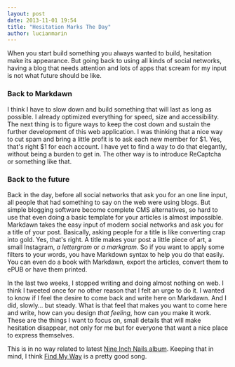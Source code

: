 ```yaml
---
layout: post
date: 2013-11-01 19:54
title: "Hesitation Marks The Day"
author: lucianmarin
---
```


When you start build something you always wanted to build, hesitation make its appearance. But going back to using all kinds of social networks, having a blog that needs attention and lots of apps that scream for my input is not what future should be like.

### Back to Markdawn

I think I have to slow down and build something that will last as long as possible. I already optimized everything for speed, size and accessibility. The next thing is to figure ways to keep the cost down and sustain the further development of this web application. I was thinking that a nice way to cut spam and bring a little profit is to ask each new member for $1. Yes, that's right $1 for each account. I have yet to find a way to do that elegantly, without being a burden to get in. The other way is to introduce ReCaptcha or something like that.

### Back to the future

Back in the day, before all social networks that ask you for an one line input, all people that had something to say on the web were using blogs. But simple blogging software become complete CMS alternatives, so hard to use that even doing a basic template for your articles is almost impossible. Markdawn takes the easy input of modern social networks and ask you for a title of your post. Basically, asking people for a title is like converting crap into gold. Yes, that's right. A title makes your post a little piece of art, a small Instagram, *a lettergram* or *a markgram*. So if you want to apply some filters to your words, you have Markdown syntax to help you do that easily. You can even do a book with Markdawn, export the articles, convert them to ePUB or have them printed.

In the last two weeks, I stopped writing and doing almost nothing on web. I think I tweeted once for no other reason that I felt an urge to do it. I wanted to know if I feel the desire to come back and write here on Markdawn. And I did, slowly… but steady. What is that feel that makes you want to come here and write, how can you design *that feeling*, how can you make it work. These are the things I want to focus on, small details that will make hesitation disappear, not only for me but for everyone that want a nice place to express themselves.

This is in no way related to latest [Nine Inch Nails album](http://en.wikipedia.org/wiki/Hesitation_Marks). Keeping that in mind, I think [Find My Way](http://www.youtube.com/watch?v=kSZKUgxwy54) is a pretty good song.